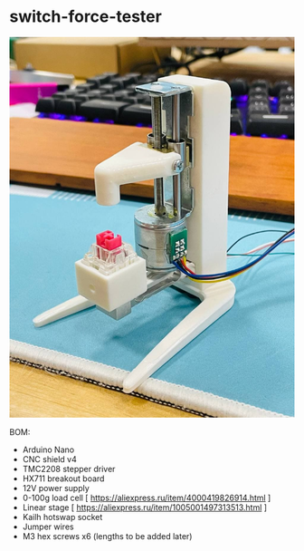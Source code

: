 # switch-force-tester

![photo](https://github.com/geekboards/switch-force-tester/blob/289c4860ab67a03f3a4b598adc893cd3b917cac2/images/switch_tester.jpg "Device photo")

BOM:
- Arduino Nano
- CNC shield v4
- TMC2208 stepper driver
- HX711 breakout board
- 12V power supply
- 0-100g load cell [ https://aliexpress.ru/item/4000419826914.html ]
- Linear stage [ https://aliexpress.ru/item/1005001497313513.html ]
- Kailh hotswap socket
- Jumper wires
- M3 hex screws x6 (lengths to be added later)
